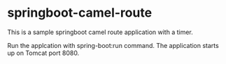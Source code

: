 # springboot-camel-route
This is a sample springboot camel route application with a timer.

Run the applcation with spring-boot:run command.
The application starts up on Tomcat port 8080.
